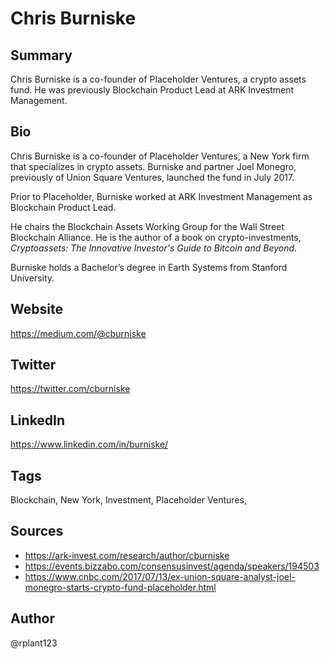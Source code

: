 # Chris Burniske

## Summary
Chris Burniske is a co-founder of Placeholder Ventures, a crypto assets fund. He was previously Blockchain Product Lead at ARK Investment Management.

## Bio
Chris Burniske is a co-founder of Placeholder Ventures, a New York firm that specializes in crypto assets. Burniske and partner Joel Monegro, previously of Union Square Ventures, launched the fund in July 2017.

Prior to Placeholder, Burniske worked at ARK Investment Management as Blockchain Product Lead. 

He chairs the Blockchain Assets Working Group for the Wall Street Blockchain Alliance. He is the author of a book on crypto-investments, *Cryptoassets: The Innovative Investor's Guide to Bitcoin and Beyond*.

Burniske holds a Bachelor’s degree in Earth Systems from Stanford University. 

## Website
https://medium.com/@cburniske

## Twitter
https://twitter.com/cburniske

## LinkedIn
https://www.linkedin.com/in/burniske/

## Tags
Blockchain, New York, Investment, Placeholder Ventures, 

## Sources
* https://ark-invest.com/research/author/cburniske
* https://events.bizzabo.com/consensusinvest/agenda/speakers/194503
* https://www.cnbc.com/2017/07/13/ex-union-square-analyst-joel-monegro-starts-crypto-fund-placeholder.html


## Author
@rplant123
